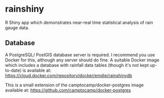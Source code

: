 # rainshiny
R Shiny app which demonstrates near-real time statistical analysis of rain gauge data.

## Database
A PostgreSQL/ PostGIS database server is required. I recommend you use Docker for this, although any server should do fine. A suitable Docker image which includes a database with rainfall data tables (though it's not kept up-to-date) is available at:
https://cloud.docker.com/repository/docker/emdie/rainshinydb

This is a small extension of the camptocamp/docker-postgres image available at:
https://github.com/camptocamp/docker-postgres

